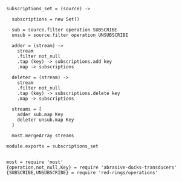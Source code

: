    subscriptions_set = (source) ->

      subscriptions = new Set()

      sub = source.filter operation SUBSCRIBE
      unsub = source.filter operation UNSUBSCRIBE

      adder = (stream) ->
        stream
        .filter not_null
        .tap (key) -> subscriptions.add key
        .map -> subscriptions

      deleter = (stream) ->
        stream
        .filter not_null
        .tap (key) -> subscriptions.delete key
        .map -> subscriptions

      streams = [
        adder sub.map Key
        deleter unsub.map Key
      ]

      most.mergeArray streams

    module.exports = subscriptions_set


    most = require 'most'
    {operation,not_null,Key} = require 'abrasive-ducks-transducers'
    {SUBSCRIBE,UNSUBSCRIBE} = require 'red-rings/operations'
